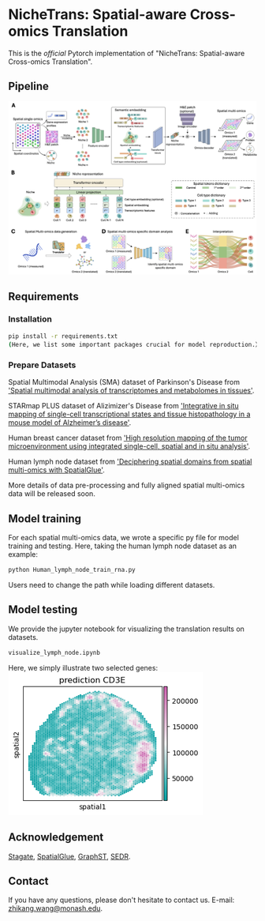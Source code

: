 # NicheTrans: Spatial-aware Cross-omics Translation
This is the *official* Pytorch implementation of "NicheTrans: Spatial-aware Cross-omics Translation". 

## Pipeline
![framework](overall.png)

## Requirements
### Installation
```bash
pip install -r requirements.txt
(Here, we list some important packages crucial for model reproduction.）
```

### Prepare Datasets
Spatial Multimodal Analysis (SMA) dataset of Parkinson's Disease from ['Spatial multimodal analysis of transcriptomes and metabolomes in tissues'](https://www.nature.com/articles/s41587-023-01937-y). 

STARmap PLUS dataset of Alizimizer's Disease from ['Integrative in situ mapping of single-cell transcriptional states and tissue histopathology in a mouse model of Alzheimer’s disease'](https://www.nature.com/articles/s41593-022-01251-x).

Human breast cancer dataset from ['High resolution mapping of the tumor microenvironment using integrated single-cell, spatial and in situ analysis'](https://www.nature.com/articles/s41467-023-43458-x). 

Human lymph node dataset from ['Deciphering spatial domains from spatial multi-omics with SpatialGlue'](https://www.nature.com/articles/s41592-024-02316-4).

More details of data pre-processing and fully aligned spatial multi-omics data will be released soon. 

## Model training
For each spatial multi-omics data, we wrote a specific py file for model training and testing. 
Here, taking the human lymph node dataset as an example:
```bash
python Human_lymph_node_train_rna.py 
```
Users need to change the path while loading different datasets. 

## Model testing
We provide the jupyter notebook for visualizing the translation results on datasets. 
```bash
visualize_lymph_node.ipynb
```
Here, we simply illustrate two selected genes:
![](image/translated_CD3E.png)[](image/translated_HLA-DRA.png)

## Acknowledgement
[Stagate](https://stagate.readthedocs.io/en/latest/index.html#), [SpatialGlue](https://spatialglue-tutorials.readthedocs.io/en/latest/index.html), [GraphST](https://deepst-tutorials.readthedocs.io/en/latest/#), [SEDR](https://sedr.readthedocs.io/en/latest/index.html).

## Contact
If you have any questions, please don't hesitate to contact us. E-mail: [zhikang.wang@monash.edu](mailto:zhikang.wang@monash.edu).
